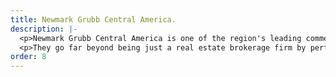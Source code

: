 ```yaml
---
title: Newmark Grubb Central America.
description: |-
  <p>Newmark Grubb Central America is one of the region's leading commercial real estate advisory firms. With more than 14 years of experience, we provide a fully integrated platform of services to prominent multinational corporations and institutional investors, as well as to occupiers, owners and developers of real estate on a local, regional and national level.</p>
  <p>They go far beyond being just a real estate brokerage firm by performig also PPP's marketing and promotional program worldwide. Their experience has taught us to focus not only on the present features of the business, but also on the creation of a long term relationship with our customers.</p>
order: 8
---
```


